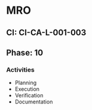 # MRO

## CI: CI-CA-L-001-003
## Phase: 10

### Activities
- Planning
- Execution
- Verification
- Documentation
